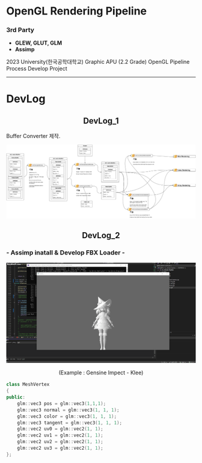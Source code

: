 
# OpenGL Rendering Pipeline

### 3rd Party
 - **GLEW, GLUT, GLM**
 - **Assimp**

2023 University(한국공학대학교) Graphic APU (2.2 Grade) OpenGL Pipeline Process Develop Project
* * *
# DevLog
## <div align="center"> DevLog_1</div>
Buffer Converter 제작.

![img](./docs/BufferSystem.drawio.png)

## <div align="center"> DevLog_2 
### - Assimp inatall & Develop FBX Loader -
![img](./docs/dev_first_KleeRendering.gif)
<div align="center"> (Example : Gensine Impect - Klee) </div>

```c++
class MeshVertex
{
public:
    glm::vec3 pos = glm::vec3(1,1,1);
    glm::vec3 normal = glm::vec3(1, 1, 1);
    glm::vec3 color = glm::vec3(1, 1, 1);
    glm::vec3 tangent = glm::vec3(1, 1, 1);
    glm::vec2 uv0 = glm::vec2(1, 1);
    glm::vec2 uv1 = glm::vec2(1, 1);
    glm::vec2 uv2 = glm::vec2(1, 1);
    glm::vec2 uv3 = glm::vec2(1, 1);
};
```